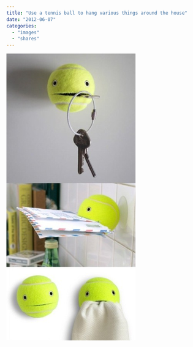 ```yaml
---
title: "Use a tennis ball to hang various things around the house"
date: "2012-06-07"
categories: 
  - "images"
  - "shares"
---
```


![](images/tumblr_m55z91mzWt1qz4vrlo1_500.jpg)
